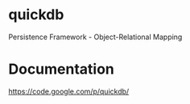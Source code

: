 quickdb
=======

Persistence Framework - Object-Relational Mapping

Documentation
=============

https://code.google.com/p/quickdb/